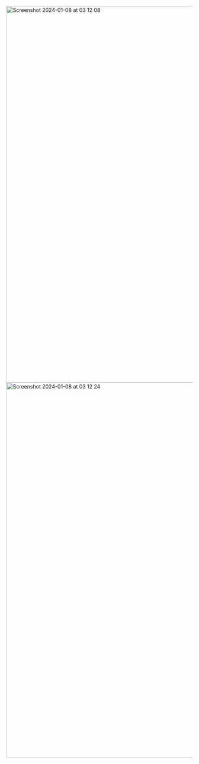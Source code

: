<img width="1014" alt="Screenshot 2024-01-08 at 03 12 08" src="https://github.com/kylecalbert/Sneaker-app/assets/20683951/977adeea-454c-47ed-befc-a024981ec061">
<img width="1010" alt="Screenshot 2024-01-08 at 03 12 24" src="https://github.com/kylecalbert/Sneaker-app/assets/20683951/40c2490d-b9a5-49f6-92c6-6bb1595b4c52">
